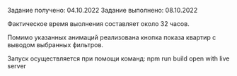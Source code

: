 Задание получено: 04.10.2022
Задание выполнено: 08.10.2022

Фактическое время выолнения составляет около 32 часов.

Помимо указанных анимаций реализована кнопка показа квартир с выводом выбранных фильтров.

Запуск осуществляется при помощи команд:
npm run build
open with live server
